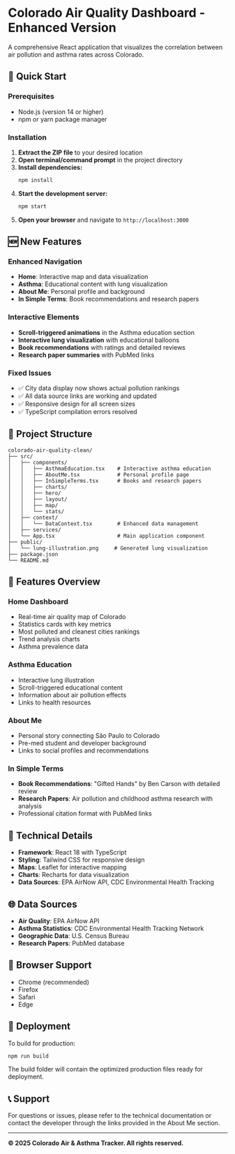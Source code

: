 # Colorado Air Quality Dashboard - Enhanced Version

A comprehensive React application that visualizes the correlation between air pollution and asthma rates across Colorado.

## 🚀 Quick Start

### Prerequisites
- Node.js (version 14 or higher)
- npm or yarn package manager

### Installation

1. **Extract the ZIP file** to your desired location
2. **Open terminal/command prompt** in the project directory
3. **Install dependencies:**
   ```bash
   npm install
   ```
4. **Start the development server:**
   ```bash
   npm start
   ```
5. **Open your browser** and navigate to `http://localhost:3000`

## 🆕 New Features

### Enhanced Navigation
- **Home**: Interactive map and data visualization
- **Asthma**: Educational content with lung visualization
- **About Me**: Personal profile and background
- **In Simple Terms**: Book recommendations and research papers

### Interactive Elements
- **Scroll-triggered animations** in the Asthma education section
- **Interactive lung visualization** with educational balloons
- **Book recommendations** with ratings and detailed reviews
- **Research paper summaries** with PubMed links

### Fixed Issues
- ✅ City data display now shows actual pollution rankings
- ✅ All data source links are working and updated
- ✅ Responsive design for all screen sizes
- ✅ TypeScript compilation errors resolved

## 📁 Project Structure

```
colorado-air-quality-clean/
├── src/
│   ├── components/
│   │   ├── AsthmaEducation.tsx    # Interactive asthma education
│   │   ├── AboutMe.tsx            # Personal profile page
│   │   ├── InSimpleTerms.tsx      # Books and research papers
│   │   ├── charts/
│   │   ├── hero/
│   │   ├── layout/
│   │   ├── map/
│   │   └── stats/
│   ├── context/
│   │   └── DataContext.tsx        # Enhanced data management
│   ├── services/
│   └── App.tsx                    # Main application component
├── public/
│   └── lung-illustration.png     # Generated lung visualization
├── package.json
└── README.md
```

## 🎨 Features Overview

### Home Dashboard
- Real-time air quality map of Colorado
- Statistics cards with key metrics
- Most polluted and cleanest cities rankings
- Trend analysis charts
- Asthma prevalence data

### Asthma Education
- Interactive lung illustration
- Scroll-triggered educational content
- Information about air pollution effects
- Links to health resources

### About Me
- Personal story connecting São Paulo to Colorado
- Pre-med student and developer background
- Links to social profiles and recommendations

### In Simple Terms
- **Book Recommendations**: "Gifted Hands" by Ben Carson with detailed review
- **Research Papers**: Air pollution and childhood asthma research with analysis
- Professional citation format with PubMed links

## 🔧 Technical Details

- **Framework**: React 18 with TypeScript
- **Styling**: Tailwind CSS for responsive design
- **Maps**: Leaflet for interactive mapping
- **Charts**: Recharts for data visualization
- **Data Sources**: EPA AirNow API, CDC Environmental Health Tracking

## 🌐 Data Sources

- **Air Quality**: EPA AirNow API
- **Asthma Statistics**: CDC Environmental Health Tracking Network
- **Geographic Data**: U.S. Census Bureau
- **Research Papers**: PubMed database

## 📱 Browser Support

- Chrome (recommended)
- Firefox
- Safari
- Edge

## 🚀 Deployment

To build for production:
```bash
npm run build
```

The build folder will contain the optimized production files ready for deployment.

## 📞 Support

For questions or issues, please refer to the technical documentation or contact the developer through the links provided in the About Me section.

---

**© 2025 Colorado Air & Asthma Tracker. All rights reserved.**

